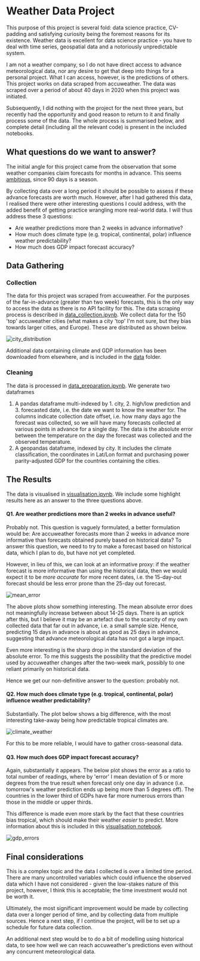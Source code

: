 # Weather Data Project

This purpose of this project is several fold: data science practice, CV-padding and satisfying curiosity being the foremost reasons for its existence. Weather data is excellent for data science practice - you have to deal with time series, geospatial data and a notoriously unpredictable system.

I am not a weather company, so I do not have direct access to advance meteorological data, nor any desire to get that deep into things for a personal project. What I can access, however, is the predictions of others. This project works on data scraped from accuweather. The data was scraped over a period of about 40 days in 2020 when this project was initiated.

Subsequently, I did nothing with the project for the next three years, but recently had the opportunity and good reason to return to it and finally process some of the data. The whole process is summarised below, and complete detail (including all the relevant code) is present in the included notebooks.

## What questions do we want to answer?
The initial angle for this project came from the observation that some weather companies claim forecasts for months in advance. This seems [ambitious](https://www.washingtonpost.com/news/capital-weather-gang/wp/2016/04/11/accuweather-extends-its-controversial-45-day-weather-forecasts-to-90-days/), since 90 days is a season.

By collecting data over a long period it should be possible to assess if these advance forecasts are worth much. However, after I had gathered this data, I realised there were other interesting questions I could address, with the added benefit of getting practice wrangling more real-world data. I will thus address these 3 questions:

- Are weather predictions more than 2 weeks in advance informative?
- How much does climate type (e.g. tropical, continental, polar) influence weather predictability?
- How much does GDP impact forecast accuracy?

## Data Gathering
### Collection
The data for this project was scraped from accuweather. For the purposes of the far-in-advance (greater than two week) forecasts, this is the only way to access the data as there is no API facility for this. The data scraping process is described in [data_collection.ipynb](data_collection.ipynb). We collect data for the 150 'top' accuweather cities (what makes a city 'top' I'm not sure, but they bias towards larger cities, and Europe). These are distributed as shown below.

![city_distribution](results/city_distribution.png)

Additional data containing climate and GDP information has been downloaded from elsewhere, and is included in the [data](data) folder.

### Cleaning
The data is processed in [data_preparation.ipynb](data_preparation.ipynb). We generate two dataframes

1. A pandas dataframe multi-indexed by 1. city, 2. high/low prediction and 3. forecasted date, i.e. the date we want to know the weather for. The columns indicate collection date offset, i.e. how many days ago the forecast was collected, so we will have many forecasts collected at various points in advance for a single day. The data is the absolute error between the temperature on the day the forecast was collected and the observed temperature.
2. A geopandas dataframe, indexed by city. It includes the climate classification, the coordinates in Lat/Lon format and purchasing power parity-adjusted GDP for the countries containing the cities.


## The Results
The data is visualised in [visualisation.ipynb](visualisation.ipynb). We include some highlight results here as an answer to the three questions above.

#### Q1. Are weather predictions more than 2 weeks in advance useful?

Probably not. This question is vaguely formulated, a better formulation would be: Are accuweather forecasts more than 2 weeks in advance more informative than forecasts obtained purely based on historical data? To answer this question, we need to try to make a forecast based on historical data, which I plan to do, but have not yet completed.

However, in lieu of this, we can look at an informative proxy: if the weather forecast is more informative than using the historical data, then we would expect it to be *more accurate* for more recent dates, i.e. the 15-day-out forecast should be less error prone than the 25-day out forecast. 

![mean_error](results/mean_error.png)

The above plots show something interesting. The mean absolute error does not meaningfully increase between about 14-25 days. There is an uptick after this, but I believe it may be an artefact due to the scarcity of my own collected data that far out in advance, i.e. a small sample size. Hence, predicting 15 days in advance is about as good as 25 days in advance, suggesting that advance meteorological data has not got a large impact.

Even more interesting is the sharp drop in the standard deviation of the absolute error. To me this suggests the possibility that the predictive model used by accuweather changes after the two-week mark, possibly to one reliant primarily on historical data.

Hence we get our non-definitive answer to the question: probably not.

#### Q2. How much does climate type (e.g. tropical, continental, polar) influence weather predictability?

Substantially. The plot below shows a big difference, with the most interesting take-away being how predictable tropical climates are. 

![climate_weather](results/climate_predictability.png)

For this to be more reliable, I would have to gather cross-seasonal data.

#### Q3. How much does GDP impact forecast accuracy?

Again, substantially it appears. The below plot shows the error as a ratio to total number of readings, where by 'error' I mean deviation of 5 or more degrees from the true result when forecast only one day in advance (i.e. tomorrow's weather prediction ends up being more than 5 degrees off). The countries in the lower third of GDPs have far more numerous errors than those in the middle or upper thirds.

This difference is made even more stark by the fact that these countries bias tropical, which should make their weather *easier* to predict. More information about this is included in this [visualisation notebook](visualisation.ipynb).

![gdp_errors](results/day_before_error.png)

## Final considerations
This is a complex topic and the data I collected is over a limited time period. There are many uncontrolled variables which could influence the observed data which I have not considered - given the low-stakes nature of this project, however, I think this is acceptable; the time investment would not be worth it.

Ultimately, the most significant improvement would be made by collecting data over a longer period of time, and by collecting data from multiple sources. Hence a next step, if I continue the project, will be to set up a schedule for future data collection.

An additional next step would be to do a bit of modelling using historical data, to see how well we can reach accuweather's predictions even without any concurrent meteorological data.
